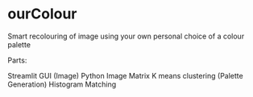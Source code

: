 # ourColour
Smart recolouring of image using your own personal choice of a colour palette

Parts:

Streamlit GUI (Image)
Python Image Matrix
K means clustering (Palette Generation)
Histogram Matching
